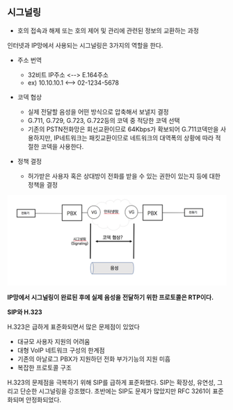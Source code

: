 ## 시그널링

- 호의 접속과 해제 또는 호의 제어 및 관리에 관련된 정보의 교환하는 과정

인터넷과 IP망에서 사용되는 시그널링은 3가지의 역할을 한다.

- 주소 번역

  - 32비트 IP주소 <--> E.164주소
  - ex) 10.10.10.1 <--> 02-1234-5678

- 코덱 협상

  - 실제 전달할 음성을 어떤 방식으로 압축해서 보낼지 결정
  - G.711, G.729, G.723, G.722등의 코덱 중 적당한 코덱 선택
  - 기존의 PSTN전화망은 회선교환이므로 64Kbps가 확보되어 G.711코덱만을 사용하지만, IP네트워크는 패킷교환이므로 네트워크의 대역폭의 상황에 따라 적절한 코덱을 사용한다.

- 정책 결정

  - 허가받은 사용자 혹은 상대방이 전화를 받을 수 있는 권한이 있는지 등에 대한 정책을 결정

  

![시그널링](./image/04_1.png)



**IP망에서 시그널링이 완료된 후에 실제 음성을 전달하기 위한 프로토콜은 RTP이다.**



**SIP와 H.323**

H.323은 급하게 표준화되면서 많은 문제점이 있었다

- 대규모 사용자 지원의 어려움
- 대형 VoIP 네트워크 구성의 한계점
- 기존의 아날로그 PBX가 지원하던 전화 부가기능의 지원 미흡
- 복잡한 프로토콜 구조

H.323의 문제점을 극복하기 위해 SIP를 급하게 표준화했다. SIP는 확장성, 유연성, 그리고 단순한 시그널링을 강조했다. 초반에는 SIP도 문제가 많았지만 RFC 3261이 표준화되며 안정화되었다.



